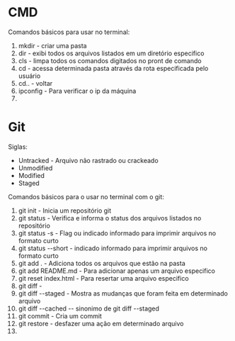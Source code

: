 # CMD
Comandos básicos para usar no terminal:
1. mkdir - criar uma pasta
2. dir - exibi todos os arquivos listados em um diretório especifico
3. cls - limpa todos os comandos digitados no pront de comando
4. cd - acessa determinada pasta através da rota especificada pelo usuário
6. cd.. - voltar 
7. ipconfig - Para verificar o ip da máquina
8. 


# Git 

Siglas:
* Untracked - Arquivo não rastrado ou crackeado
* Unmodified
* Modified
* Staged

Comandos básicos para o usar no terminal com o git:
1. git init - Inicia um repositório git
2. git status - Verifica e informa o status dos arquivos listados no repositório
3. git status -s - Flag ou indicado informado para imprimir arquivos no formato curto
4. git status --short - indicado informado para imprimir arquivos no formato curto
5. git add . - Adiciona todos os arquivos que estão na pasta
6. git add README.md - Para adicionar apenas um arquivo especifico
7. git reset index.html - Para resertar uma arquivo especifico
8. git diff - 
9. git diff --staged - Mostra as mudanças que foram feita em determinado arquivo
10. git diff --cached -- sinonimo de git diff --staged
11. git commit - Cria um commit
12. git restore - desfazer uma ação em determinado arquivo
13. 


